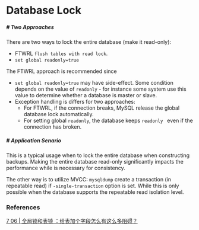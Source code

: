 # Database Lock

##### # Two Approaches

There are two ways to lock the entire database (make it read-only):

- FTWRL `flush tables with read lock`.
- `set global readonly=true`

The FTWRL approach is recommended since

- `set global readonly=true` may have side-effect. Some condition depends on the value of `readonly` - for instance some system use this value to determine whether a database is master or slave.
- Exception handling is differs for two approaches:
  - For FTWRL, if the connection breaks, MySQL release the global database lock automatically.
  - For setting global `readonly`, the database keeps `readonly ` even if the connection has broken.



##### # Application Senario

This is a typical usage when to lock the entire database when constructing backups. Making the entire database read-only significantly impacts the performance while is necessary for consistency.

The other way is to utilize MVCC: `mysqldump` create a transaction (in repeatable read) if `-single-transaction` option is set. While this is only possible when the database supports the repeatable read isolation level.







### References

[7 06 | 全局锁和表锁 ：给表加个字段怎么有这么多阻碍？](https://km.sankuai.com/page/461743400)



